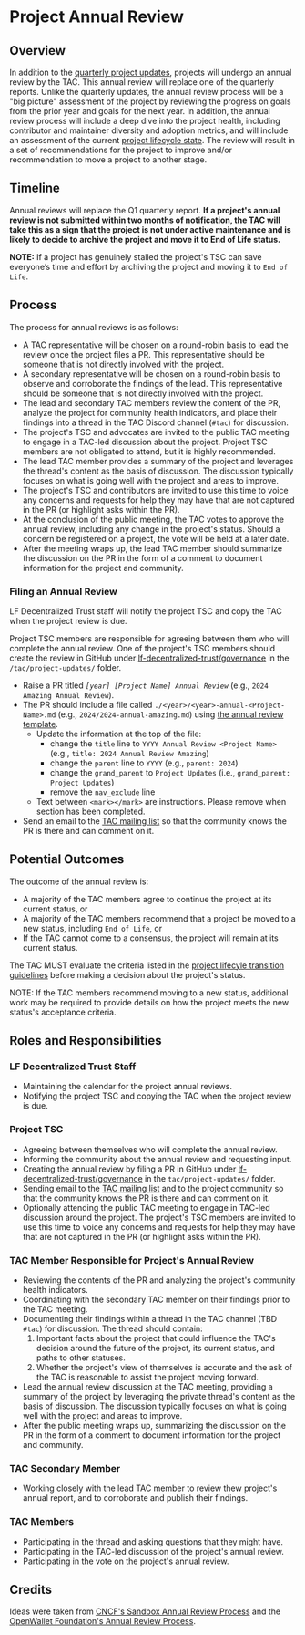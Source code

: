 [//]: # (SPDX-License-Identifier: CC-BY-4.0)

# Project Annual Review

## Overview

In addition to the [quarterly project updates](./project-updates.md), projects will undergo an annual review by the TAC. This annual review will replace one of the quarterly reports. Unlike the quarterly updates, the annual review process will be a "big picture" assessment of the project by reviewing the progress on goals from the prior year and goals for the next year. In addition, the annual review process will include a deep dive into the project health, including contributor and maintainer diversity and adoption metrics, and will include an assessment of the current [project lifecycle state](./project-lifecycle.md). The review will result in a set of recommendations for the project to improve and/or recommendation to move a project to another stage.

## Timeline

Annual reviews will replace the Q1 quarterly report.  **If a project's annual review is not submitted within two months of notification, the TAC will take this as a sign that the project is not under active maintenance and is likely to decide to archive the project and move it to End of Life status.**

**NOTE:** If a project has genuinely stalled the project's TSC can save everyone’s time and effort by archiving the project and moving it to `End of Life`.

## Process

The process for annual reviews is as follows:

- A TAC representative will be chosen on a round-robin basis to lead the review once the project files a PR. This representative should be someone that is not directly involved with the project.
- A secondary representative will be chosen on a round-robin basis to observe and corroborate the findings of the lead. This representative should be someone that is not directly involved with the project.
- The lead and secondary TAC members review the content of the PR, analyze the project for community health indicators, and place their findings into a thread in the TAC Discord channel (`#tac`) for discussion.
- The project's TSC and advocates are invited to the public TAC meeting to engage in a TAC-led discussion about the project. Project TSC members are not obligated to attend, but it is highly recommended.
- The lead TAC member provides a summary of the project and leverages the thread's content as the basis of discussion. The discussion typically focuses on what is going well with the project and areas to improve.
- The project's TSC and contributors are invited to use this time to voice any concerns and requests for help they may have that are not captured in the PR (or highlight asks within the PR).
- At the conclusion of the public meeting, the TAC votes to approve the annual review, including any change in the project's status. Should a concern be registered on a project, the vote will be held at a later date.
- After the meeting wraps up, the lead TAC member should summarize the discussion on the PR in the form of a comment to document information for the project and community.

### Filing an Annual Review

LF Decentralized Trust staff will notify the project TSC and copy the TAC when the project review is due.

Project TSC members are responsible for agreeing between them who will complete the annual review. One of the project's TSC members should create the review in GitHub under [lf-decentralized-trust/governance] in the `/tac/project-updates/` folder.

- Raise a PR titled *`[year] [Project Name] Annual Review`* (e.g., `2024 Amazing Annual Review`).
- The PR should include a file called `./<year>/<year>-annual-<Project-Name>.md` (e.g., `2024/2024-annual-amazing.md`) using [the annual review template](../project-updates/0000-annual-review-template.md).
  - Update the information at the top of the file:
    - change the `title` line to `YYYY Annual Review <Project Name>` (e.g., `title: 2024 Annual Review Amazing`)
    - change the `parent` line to `YYYY` (e.g., `parent: 2024`)
    - change the `grand_parent` to `Project Updates` (i.e., `grand_parent: Project Updates`)
    - remove the `nav_exclude` line
  - Text between `<mark></mark>` are instructions. Please remove when section has been completed.
- Send an email to the [TAC mailing list] so that the community knows the PR is there and can comment on it.

## Potential Outcomes

The outcome of the annual review is:

- A majority of the TAC members agree to continue the project at its current status, or
- A majority of the TAC members recommend that a project be moved to a new status, including `End of Life`, or
- If the TAC cannot come to a consensus, the project will remain at its current status.

The TAC MUST evaluate the criteria listed in the [project lifecyle transition guidelines](./project-lifecycle.md#lifecycle-transition-guidelines-and-recommendations) before making a decision about the project's status.

NOTE: If the TAC members recommend moving to a new status, additional work may be required to provide details on how the project meets the new status's acceptance criteria.

## Roles and Responsibilities

### LF Decentralized Trust Staff

- Maintaining the calendar for the project annual reviews.
- Notifying the project TSC and copying the TAC when the project review is due.

### Project TSC

- Agreeing between themselves who will complete the annual review.
- Informing the community about the annual review and requesting input.
- Creating the annual review by filing a PR in GitHub under [lf-decentralized-trust/governance] in the `tac/project-updates/` folder.
- Sending email to the [TAC mailing list] and to the project community so that the community knows the PR is there and can comment on it.
- Optionally attending the public TAC meeting to engage in TAC-led discussion around the project. The project's TSC members are invited to use this time to voice any concerns and requests for help they may have that are not captured in the PR (or highlight asks within the PR).

### TAC Member Responsible for Project's Annual Review

- Reviewing the contents of the PR and analyzing the project's community health indicators.
- Coordinating with the secondary TAC member on their findings prior to the TAC meeting.
- Documenting their findings within a thread in the TAC channel (TBD `#tac`) for discussion. The thread should contain:
    1. Important facts about the project that could influence the TAC's decision around the future of the project, its current status, and paths to other statuses.
    2. Whether the project's view of themselves is accurate and the ask of the TAC is reasonable to assist the project moving forward.
- Lead the annual review discussion at the TAC meeting, providing a summary of the project by leveraging the private thread's content as the basis of discussion. The discussion typically focuses on what is going well with the project and areas to improve.
- After the public meeting wraps up, summarizing the discussion on the PR in the form of a comment to document information for the project and community.

### TAC Secondary Member

- Working closely with the lead TAC member to review thew project's annual report, and to corroborate and publish their findings.

### TAC Members

- Participating in the thread and asking questions that they might have.
- Participating in the TAC-led discussion of the project's annual review.
- Participating in the vote on the project's annual review.

## Credits

Ideas were taken from [CNCF's Sandbox Annual Review Process](https://github.com/cncf/toc/blob/main/process/) and the [OpenWallet Foundation's Annual Review Process](https://openwallet-foundation.github.io/tac/governance/project-annual-review-process/).

[TAC mailing list]: mailto:tac@lists.lfdecentralizedtrust.org
[lf-decentralized-trust/governance]: https://github.com/lf-decentralized-trust/governance/
